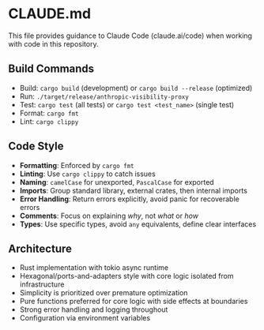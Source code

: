 # CLAUDE.md

This file provides guidance to Claude Code (claude.ai/code) when working with code in this repository.

## Build Commands
- Build: `cargo build` (development) or `cargo build --release` (optimized)
- Run: `./target/release/anthropic-visibility-proxy`
- Test: `cargo test` (all tests) or `cargo test <test_name>` (single test)
- Format: `cargo fmt`
- Lint: `cargo clippy`

## Code Style
- **Formatting**: Enforced by `cargo fmt`
- **Linting**: Use `cargo clippy` to catch issues
- **Naming**: `camelCase` for unexported, `PascalCase` for exported
- **Imports**: Group standard library, external crates, then internal imports
- **Error Handling**: Return errors explicitly, avoid panic for recoverable errors
- **Comments**: Focus on explaining *why*, not *what* or *how*
- **Types**: Use specific types, avoid `any` equivalents, define clear interfaces

## Architecture
- Rust implementation with tokio async runtime
- Hexagonal/ports-and-adapters style with core logic isolated from infrastructure
- Simplicity is prioritized over premature optimization
- Pure functions preferred for core logic with side effects at boundaries
- Strong error handling and logging throughout
- Configuration via environment variables